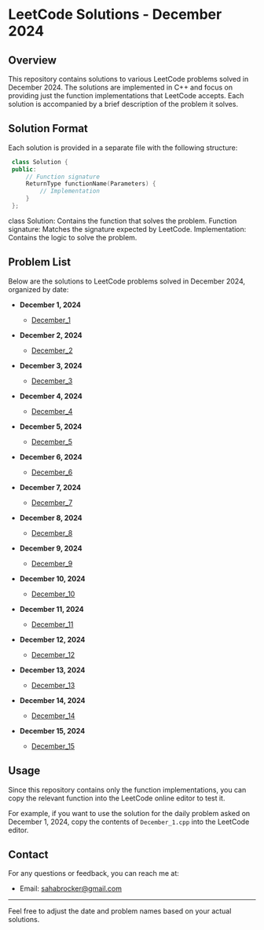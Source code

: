 # LeetCode Solutions - December 2024

## Overview

This repository contains solutions to various LeetCode problems solved in December 2024. The solutions are implemented in C++ and focus on providing just the function implementations that LeetCode accepts. Each solution is accompanied by a brief description of the problem it solves.

## Solution Format

Each solution is provided in a separate file with the following structure:

 ``` cpp
  class Solution {
  public:
      // Function signature
      ReturnType functionName(Parameters) {
          // Implementation
      }
  };
  ```

class Solution: Contains the function that solves the problem.
Function signature: Matches the signature expected by LeetCode.
Implementation: Contains the logic to solve the problem.

## Problem List

Below are the solutions to LeetCode problems solved in December 2024, organized by date:

- **December 1, 2024**
  - [December_1](December_1.cpp)

- **December 2, 2024**
  - [December_2](December_2.cpp)

- **December 3, 2024**
  - [December_3](December_3.cpp)

- **December 4, 2024**
  - [December_4](December_4.cpp)

- **December 5, 2024**
  - [December_5](December_5.cpp)

- **December 6, 2024**
  - [December_6](December_6.cpp)
 
- **December 7, 2024**
  - [December_7](December_7.cpp)

- **December 8, 2024**
  - [December_8](December_8.cpp)

- **December 9, 2024**
  - [December_9](December_9.cpp)

- **December 10, 2024**
  - [December_10](December_10.cpp)

- **December 11, 2024**
  - [December_11](December_11.cpp)
 
- **December 12, 2024**
  - [December_12](December_12.cpp)

- **December 13, 2024**
  - [December_13](December_13.cpp)

- **December 14, 2024**
  - [December_14](December_14.cpp)

- **December 15, 2024**
  - [December_15](December_15.cpp)

## Usage

Since this repository contains only the function implementations, you can copy the relevant function into the LeetCode online editor to test it. 

For example, if you want to use the solution for the daily problem asked on December 1, 2024, copy the contents of `December_1.cpp` into the LeetCode editor.

## Contact

For any questions or feedback, you can reach me at:

- Email: sahabrocker@gmail.com

---

Feel free to adjust the date and problem names based on your actual solutions.
